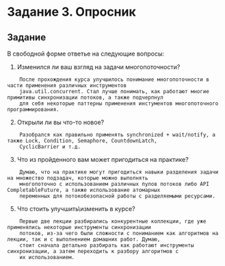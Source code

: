# Задание 3. Опросник

## Задание 
В свободной форме ответье на следующие вопросы:
1. Изменился ли ваш взгляд на задачи многопоточности?
```
    После прохождения курса улучшилось понимание многопоточности в части применения различных инструментов 
    java.util.concurrent. Стал лучше понимать, как работают многие примитивы синхронизации потоков, а также подчерпнул 
    для себя некоторые паттерны применения инстументов многопоточного программирования.
```

2. Открыли ли вы что-то новое?
```
    Разобрался как правильно применять synchronized + wait/notify, а также Lock, Condition, Semaphore, CountdownLatch, 
    CyclicBarrier и т.д. 
```

3. Что из пройденного вам может пригодиться на практике?
```
    Думаю, что на практике могут пригодиться навыки разделения задачи на множество подзадач, которые можно выполнять
    многопоточно с использованием различных пулов потоков либо API CompletableFuture, а также использование атомарных
    переменных для потокобезопасной работы с разделяемыми ресурсами.
```

5. Что стоить улучшить\изменить в курсе?
```
    Первые две лекции разбирались конкурентные коллекции, где уже применялись некоторые инструменты синхронизации 
    потоков, из-за чего были сложности с пониманием как алгоритмов на лекции, так и с выполнением домашних работ. Думаю,
    стоит сначала детально разбирать как работают инструменты синхронизации, а затем переходить к разбору алгоритмов с 
    их использованием.
```
